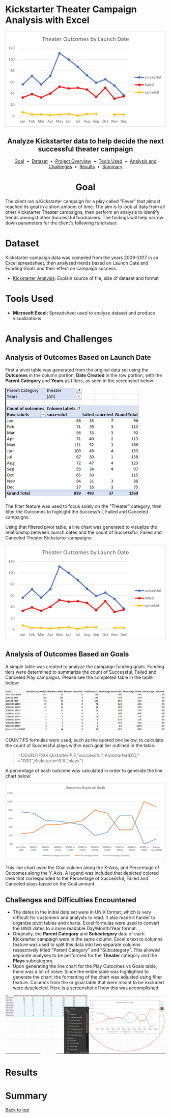 # Kickstarter Theater Campaign Analysis with Excel

![Theater Outcomes vs Funding Goals](images/Theater_Outcomes_vs_Launch.png)

## <div align="center">Analyze Kickstarter data to help decide the next successful theater campaign</div>

<p align="center">
<a href="#goal">Goal</a> &nbsp;&bull;&nbsp;
<a href="#dataset">Dataset</a> &nbsp;&bull;&nbsp;
<a href="#project-overview">Project Overview</a> &nbsp;&bull;&nbsp;
<a href="#tools-used">Tools Used</a> &nbsp;&bull;&nbsp;
<a href="#analysis-and-challenges">Analysis and Challenges</a> &nbsp;&bull;&nbsp;
<a href="#results">Results</a> &nbsp;&bull;&nbsp;
<a href="#summary">Summary</a>
</p>



# <div align="center">Goal</div>

The client ran a Kickstarter campaign for a play called "Fever" that almost reached its goal in a short amount of time. The aim is to look at data from all other Kickstarter Theater campaigns, then perform an analysis to identify trends amongst other Successful fundraisers. The findings will help narrow down parameters for the client's following fundraiser.


# Dataset
Kickstarter campaign data was compiled from the years 2009-2017 in an Excel spreadsheet, then analyzed trends based on Launch Date and Funding Goals and their effect on campaign success.

- [Kickstarter Analysis](data/kickstarter_analysis.xlsx): Explain source of file, size of dataset and format

# Tools Used
- **Microsoft Excel:** Spreadsheet used to analyze dataset and produce visualizations

# Analysis and Challenges

## Analysis of Outcomes Based on Launch Date

First a pivot table was generated from the original data set using the **Outcomes** in the column portion, **Date Created** in the row portion, with the **Parent Category** and **Years** as filters, as seen in the screenshot below:

![Pivot Table - Theater Outcomes Based on Launch Date](images/Pivot_Table_Theater_Outcomes_vs_Launch.png)

The filter feature was used to focus solely on the "Theater" category, then filter the Outcomes to highlight the Successful, Failed and Canceled campaigns.

Using that filtered pivot table, a line chart was generated to visualize the relationship between launch dates and the count of Successful, Failed and Canceled Theater Kickstarter campaigns:

![Chart - Theater Outcomes Based on Launch Date](images/Theater_Outcomes_vs_Launch.png)

## Analysis of Outcomes Based on Goals

A simple table was created to analyze the campaign funding goals. Funding tiers were determined to summarize the count of Successful, Failed and Canceled Play campaigns. Please see the completed table in the table below:

![Table - Play Outcomes vs Goals](images/Table_Outcomes_vs_Goals.png)

COUNTIFS formulas were used, such as the quoted one below, to calculate the count of Successful plays within each goal tier outlined in the table.

> =COUNTIFS(Kickstarter!$F:$F,"successful",Kickstarter!$D:$D,"<1000",Kickstarter!$R:$R,"plays")

A percentage of each outcome was calculated in order to generate the line chart below:

![Chart - Play Outcomes vs Goals](images/Outcomes_vs_Goals.png)

This line chart used the Goal column along the X-Axis, and Percentage of Outcomes along the Y-Axis. A legend was included that depicted colored lines that corresponded to the Percentage of Successful, Failed and Canceled plays based on the Goal amount.

## Challenges and Difficulties Encountered
- The dates in the initial data set were in UNIX format, which is very difficult for customers and analysts to read. It also made it harder to organize pivot tables and charts. Excel formulas were used to convert the UNIX dates to a more readable Day/Month/Year format.
- Originally, the **Parent Category** and **Subcategory** data of each Kickstarter campaign were in the same column. Excel's text to columns feature was used to split this data into two separate columns respectively titled "Parent Category" and "Subcategory". This allowed separate analyses to be performed for the **Theater** category and the **Plays** subcategory.
- Upon generating the line chart for the Play Outcomes vs Goals table, there was a lot of noise. Since the entire table was highlighted to generate the chart, the formatting of the chart was adjusted using filter feature. Columns from the original table that were meant to be excluded were deselected. Here is a screenshot of how this was accomplished:

![Formatting Chart - Play Outcomes vs Goals](images/Formatting-Outcomes_Based_on_Goals.png)

# Results


# Summary

[Back to top](#kickstarter-theater-campaign-analysis-with-excel)








